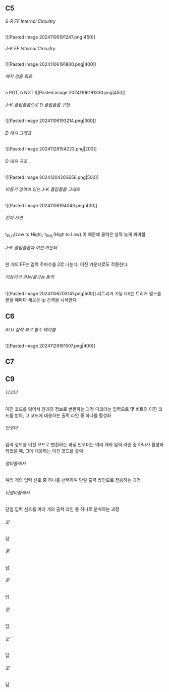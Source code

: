## C5
###### S-R FF Internal Circuitry
![[Pasted image 20241106191247.png|450]]
###### J-K FF Internal Circuitry
![[Pasted image 20241106191800.png|400]]

###### 에지 검출 회로 
a PGT, b NGT
![[Pasted image 20241106191330.png|450]]
###### J-K 플립플롭으로 D 플립플롭 구현
![[Pasted image 20241106193214.png|300]]
###### D 래치 그래프
![[Pasted image 20241128154223.png|200]]
###### D 래치 구조
![[Pasted image 20241204203656.png|500]]
###### 비동기 입력이 있는 J-K 플립플롭 그래프
![[Pasted image 20241106194043.png|400]]
###### 전파 지연
t<sub>PLH</sub>(Low to High), t<sub>PHL</sub>(High to Low) 
이 때문에 클럭은 살짝 늦게 봐야함
###### J-K 플립플롭과 이진 카운터
한 개의 FF는 입력 주파수를 2로 나눈다.
이진 카운터로도 작동한다.
###### 리트리거 가능/불가능 동작
![[Pasted image 20241106203141.png|500]]
리트리거 가능 OS는 트리거 펄스를 받을 때마다 새로운 tp 간격을 시작한다

## C6
###### ALU 집적 회로 함수 테이블
![[Pasted image 20241128161507.png|400]]
## C7
## C9
###### 디코더
이진 코드를 읽어서 원래의 정보로 변환하는 과정
디코더는 입력으로 몇 비트의 이진 코드를 받아, 그 코드에 대응하는 출력 라인 중 하나를 활성화
###### 인코더
입력 정보를 이진 코드로 변환하는 과정
인코더는 여러 개의 입력 라인 중 하나가 활성화되었을 때, 그에 대응하는 이진 코드를 출력
###### 멀티플렉서
여러 개의 입력 신호 중 하나를 선택하여 단일 출력 라인으로 전송하는 과정
###### 디멀티플렉서
단일 입력 신호를 여러 개의 출력 라인 중 하나로 분배하는 과정
###### 문
답
###### 문
답
###### 문
답
###### 문
답
###### 문
답
###### 문
답